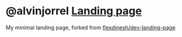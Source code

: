 # @alvinjorrel [Landing page](https://alvinjorrel.github.io/)

My minimal landing page, forked from [flexdinesh/dev-landing-page](https://github.com/flexdinesh/dev-landing-page) 
